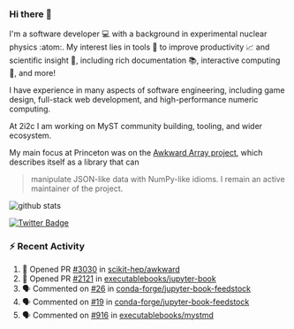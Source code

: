 ### Hi there 👋 

I'm a software developer 💻 with a background in experimental nuclear physics :atom:. My interest lies in tools :wrench: to improve productivity :chart_with_upwards_trend: and scientific insight :telescope:, including rich documentation 📚, interactive computing 🧮, and more! 

I have experience in many aspects of software engineering, including game design, full-stack web development, and high-performance numeric computing. 

At 2i2c I am working on MyST community building, tooling, and wider ecosystem. 

My main focus at Princeton was on the [Awkward Array project](awkward-array.org/), which describes itself as a library that can 
> manipulate JSON-like data with NumPy-like idioms. I remain an active maintainer of the project. 

![github stats](https://github-readme-stats.vercel.app/api?username=agoose77&show_icons=true&hide_rank=true&hide_title=true&bg_color=30,e76445,904e95&text_color=efe3ec&icon_color=efe3ec)
<!--
**agoose77/agoose77** is a ✨ _special_ ✨ repository because its `README.md` (this file) appears on your GitHub profile.

Here are some ideas to get you started:

- 🔭 I’m currently working on ...
- 🌱 I’m currently learning ...
- 👯 I’m looking to collaborate on ...
- 🤔 I’m looking for help with ...
- 💬 Ask me about ...
- 📫 How to reach me: ...
- 😄 Pronouns: ...
- ⚡ Fun fact: ...
-->

[![Twitter Badge](https://img.shields.io/twitter/follow/agoose77?style=flat-square&logo=Twitter&logoColor=white&color=cornflowerblue)](https://twitter.com/agoose77)

### :zap: Recent Activity

<!--START_SECTION:activity-->
1. 💪 Opened PR [#3030](https://github.com/scikit-hep/awkward/pull/3030) in [scikit-hep/awkward](https://github.com/scikit-hep/awkward)
2. 💪 Opened PR [#2121](https://github.com/executablebooks/jupyter-book/pull/2121) in [executablebooks/jupyter-book](https://github.com/executablebooks/jupyter-book)
3. 🗣 Commented on [#26](https://github.com/conda-forge/jupyter-book-feedstock/pull/26#issuecomment-1956655641) in [conda-forge/jupyter-book-feedstock](https://github.com/conda-forge/jupyter-book-feedstock)
4. 🗣 Commented on [#19](https://github.com/conda-forge/jupyter-book-feedstock/pull/19#issuecomment-1956619107) in [conda-forge/jupyter-book-feedstock](https://github.com/conda-forge/jupyter-book-feedstock)
5. 🗣 Commented on [#916](https://github.com/executablebooks/mystmd/issues/916#issuecomment-1954898525) in [executablebooks/mystmd](https://github.com/executablebooks/mystmd)
<!--END_SECTION:activity-->
